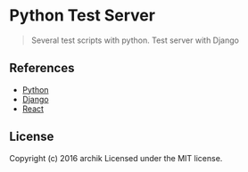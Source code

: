 # Python Test Server

> Several test scripts with python. Test server with Django


## References

* [Python](https://www.python.org)
* [Django](https://www.djangoproject.com)
* [React](https://facebook.github.io/react/)

## License
Copyright (c) 2016 archik
Licensed under the MIT license.
